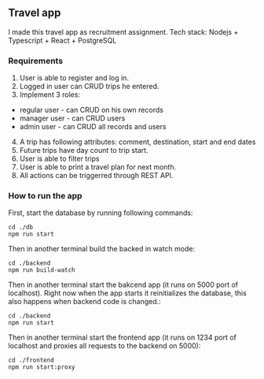 ## Travel app
I made this travel app as recruitment assignment. Tech stack: Nodejs + Typescript + React + PostgreSQL
### Requirements
1. User is able to register and log in.
2. Logged in user can CRUD trips he entered.
3. Implement 3 roles:
  * regular user - can CRUD on his own records
  * manager user - can CRUD users
  * admin user - can CRUD all records and users
4. A trip has following attributes: comment, destination, start and end dates
5. Future trips have day count to trip start.
6. User is able to filter trips
7. User is able to print a travel plan for next month.
8. All actions can be triggerred through REST API.

### How to run the app
First, start the database by running following commands:
```
cd ./db
npm run start
```
Then in another terminal build the backed in watch mode:
```
cd ./backend
npm run build-watch
```
Then in another terminal start the bakcend app (it runs on 5000 port of localhost). Right now when the app starts it reinitializes the database, this also happens when backend code is changed.:
```
cd ./backend
npm run start
```
Then in another terminal start the frontend app (it runs on 1234 port of localhost and proxies all requests to the backend on 5000):
```
cd ./frontend
npm run start:proxy
```
